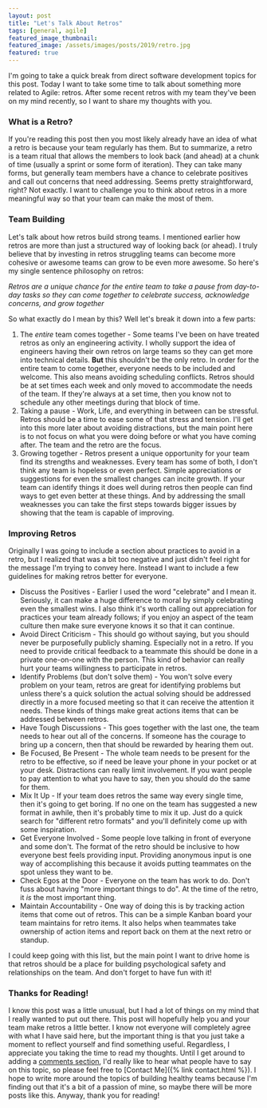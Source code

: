 ```yaml
---
layout: post
title: "Let's Talk About Retros"
tags: [general, agile]
featured_image_thumbnail:
featured_image: /assets/images/posts/2019/retro.jpg
featured: true
---
```


I'm going to take a quick break from direct software development topics for this post. Today I want to take some time to talk about something more related to Agile: retros. After some recent retros with my team they've been on my mind recently, so I want to share my thoughts with you.

### What is a Retro?

If you're reading this post then you most likely already have an idea of what a retro is because your team regularly has them. But to summarize, a retro is a team ritual that allows the members to look back (and ahead) at a chunk of time (usually a sprint or some form of iteration). They can take many forms, but generally team members have a chance to celebrate positives and call out concerns that need addressing. Seems pretty straightforward, right? Not exactly. I want to challenge you to think about retros in a more meaningful way so that your team can make the most of them.

### Team Building

Let's talk about how retros build strong teams. I mentioned earlier how retros are more than just a structured way of looking back (or ahead). I truly believe that by investing in retros struggling teams can become more cohesive or awesome teams can grow to be even more awesome. So here's my single sentence philosophy on retros:

*Retros are a unique chance for the entire team to take a pause from day-to-day tasks so they can come together to celebrate success, acknowledge concerns, and grow together*

So what exactly do I mean by this? Well let's break it down into a few parts:
1. The _entire_ team comes together - Some teams I've been on have treated retros as only an engineering activity. I wholly support the idea of engineers having their own retros on large teams so they can get more into technical details. **But** this shouldn't be the only retro. 
In order for the entire team to come together, everyone needs to be included and welcome. This also means avoiding scheduling conflicts. Retros should be at set times each week and only moved to accommodate the needs of the team. If they're always at a set time, then you know not to schedule any other meetings during that block of time. 
1. Taking a pause - Work, Life, and everything in between can be stressful. Retros should be a time to ease some of that stress and tension. I'll get into this more later about avoiding distractions, but the main point here is to not focus on what you were doing before or what you have coming after. The team and the retro are the focus.
1. Growing together - Retros present a unique opportunity for your team find its strengths and weaknesses. Every team has some of both, I don't think any team is hopeless or even perfect. Simple appreciations or suggestions for even the smallest changes can incite growth. If your team can identify things it does well during retros then people can find ways to get even better at these things. And by addressing the small weaknesses you can take the first steps towards bigger issues by showing that the team is capable of improving. 

### Improving Retros

Originally I was going to include a section about practices to avoid in a retro, but I realized that was a bit too negative and just didn't feel right for the message I'm trying to convey here. Instead I want to include a few guidelines for making retros better for everyone.

* Discuss the Positives - Earlier I used the word "celebrate" and I mean it. Seriously, it can make a huge difference to moral by simply celebrating even the smallest wins. I also think it's worth calling out appreciation for practices your team already follows; if you enjoy an aspect of the team culture then make sure everyone knows it so that it can continue. 
* Avoid Direct Criticism - This should go without saying, but you should never be purposefully publicly shaming. Especially not in a retro. If you need to provide critical feedback to a teammate this should be done in a private one-on-one with the person. This kind of behavior can really hurt your teams willingness to participate in retros. 
* Identify Problems (but don't solve them) - You won't solve every problem on your team, retros are great for identifying problems but unless there's a quick solution the actual solving should be addressed directly in a more focused meeting so that it can receive the attention it needs. These kinds of things make great actions items that can be addressed between retros. 
* Have Tough Discussions - This goes together with the last one, the team needs to hear out all of the concerns. If someone has the courage to bring up a concern, then that should be rewarded by hearing them out.
* Be Focused, Be Present - The whole team needs to be present for the retro to be effective, so if need be leave your phone in your pocket or at your desk. Distractions can really limit involvement. If you want people to pay attention to what you have to say, then you should do the same for them.
* Mix It Up - If your team does retros the same way every single time, then it's going to get boring. If no one on the team has suggested a new format in awhile, then it's probably time to mix it up. Just do a quick search for "different retro formats" and you'll definitely come up with some inspiration. 
* Get Everyone Involved - Some people love talking in front of everyone and some don't. The format of the retro should be inclusive to how everyone best feels providing input. Providing anonymous input is one way of accomplishing this because it avoids putting teammates on the spot unless they want to be. 
* Check Egos at the Door - Everyone on the team has work to do. Don't fuss about having "more important things to do". At the time of the retro, it _is_ the most important thing. 
* Maintain Accountability - One way of doing this is by tracking action items that come out of retros. This can be a simple Kanban board your team maintains for retro items. It also helps when teammates take ownership of action items and report back on them at the next retro or standup. 

I could keep going with this list, but the main point I want to drive home is that retros should be a place for building psychological safety and relationships on the team. And don't forget to have fun with it!

### Thanks for Reading!

I know this post was a little unusual, but I had a lot of things on my mind that I really wanted to put out there. This post will hopefully help you and your team make retros a little better. I know not everyone will completely agree with what I have said here, but the important thing is that you just take a moment to reflect yourself and find something useful. Regardless, I appreciate you taking the time to read my thoughts. Until I get around to adding a [comments section](https://github.com/lumberjackdev/website/issues/1), I'd really like to hear what people have to say on this topic, so please feel free to [Contact Me]({% link contact.html %}). I hope to write more around the topics of building healthy teams because I'm finding out that it's a bit of a passion of mine, so maybe there will be more posts like this. Anyway, thank you for reading!